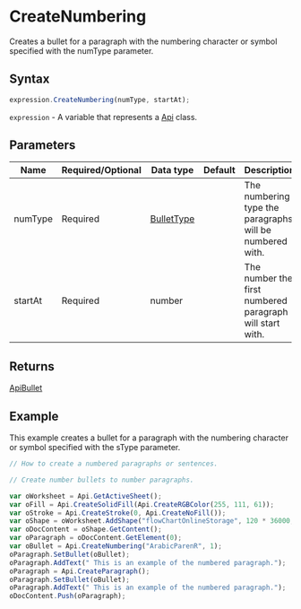 # CreateNumbering

Creates a bullet for a paragraph with the numbering character or symbol specified with the numType parameter.

## Syntax

```javascript
expression.CreateNumbering(numType, startAt);
```

`expression` - A variable that represents a [Api](../Api.md) class.

## Parameters

| **Name** | **Required/Optional** | **Data type** | **Default** | **Description** |
| ------------- | ------------- | ------------- | ------------- | ------------- |
| numType | Required | [BulletType](../../Enumeration/BulletType.md) |  | The numbering type the paragraphs will be numbered with. |
| startAt | Required | number |  | The number the first numbered paragraph will start with. |

## Returns

[ApiBullet](../../ApiBullet/ApiBullet.md)

## Example

This example creates a bullet for a paragraph with the numbering character or symbol specified with the sType parameter.

```javascript editor-xlsx
// How to create a numbered paragraphs or sentences.

// Create number bullets to number paragraphs.

var oWorksheet = Api.GetActiveSheet();
var oFill = Api.CreateSolidFill(Api.CreateRGBColor(255, 111, 61));
var oStroke = Api.CreateStroke(0, Api.CreateNoFill());
var oShape = oWorksheet.AddShape("flowChartOnlineStorage", 120 * 36000, 35 * 36000, oFill, oStroke, 0, 2 * 36000, 0, 3 * 36000);
var oDocContent = oShape.GetContent();
var oParagraph = oDocContent.GetElement(0);
var oBullet = Api.CreateNumbering("ArabicParenR", 1);
oParagraph.SetBullet(oBullet);
oParagraph.AddText(" This is an example of the numbered paragraph.");
oParagraph = Api.CreateParagraph();
oParagraph.SetBullet(oBullet);
oParagraph.AddText(" This is an example of the numbered paragraph.");
oDocContent.Push(oParagraph);
```
